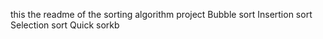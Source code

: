this the readme of the sorting algorithm project
Bubble sort
Insertion sort
Selection sort
Quick sorkb
